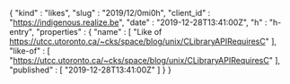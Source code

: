 {
  "kind" : "likes",
  "slug" : "2019/12/0mi0h",
  "client_id" : "https://indigenous.realize.be",
  "date" : "2019-12-28T13:41:00Z",
  "h" : "h-entry",
  "properties" : {
    "name" : [ "Like of https://utcc.utoronto.ca/~cks/space/blog/unix/CLibraryAPIRequiresC" ],
    "like-of" : [ "https://utcc.utoronto.ca/~cks/space/blog/unix/CLibraryAPIRequiresC" ],
    "published" : [ "2019-12-28T13:41:00Z" ]
  }
}
